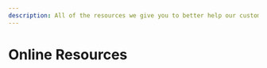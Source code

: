 ```yaml
---
description: All of the resources we give you to better help our customers!
---
```


# Online Resources

